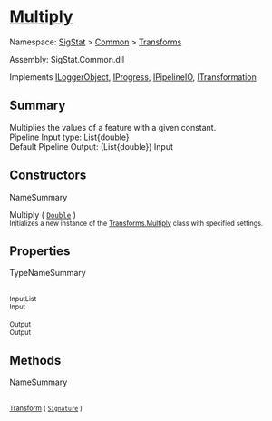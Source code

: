 # [Multiply](./Multiply.md)

Namespace: [SigStat]() > [Common](./../README.md) > [Transforms](./README.md)

Assembly: SigStat.Common.dll

Implements [ILoggerObject](./../ILoggerObject.md), [IProgress](./../Helpers/IProgress.md), [IPipelineIO](./../Pipeline/IPipelineIO.md), [ITransformation](./../ITransformation.md)

## Summary
Multiplies the values of a feature with a given constant.  <br>Pipeline Input type: List{double}<br>Default Pipeline Output: (List{double}) Input

## Constructors

NameSummary

Multiply ( [`Double`](https://docs.microsoft.com/en-us/dotnet/api/System.Double) )<br><sub>Initializes a new instance of the [Transforms.Multiply](https://github.com/hargitomi97/sigstat/blob/master/docs/md/SigStat/Common/Transforms/Multiply.md) class with specified settings.</sub><br>


## Properties

TypeNameSummary

<br><sub>InputList</sub><br><sub>Input</sub><br>
<br><sub>Output</sub><br><sub>Output</sub><br>


## Methods

NameSummary

<br><sub>[Transform](./Methods/Multiply-100663629.md) ( [`Signature`](./../Signature.md) )</sub><br><sub></sub><br>


